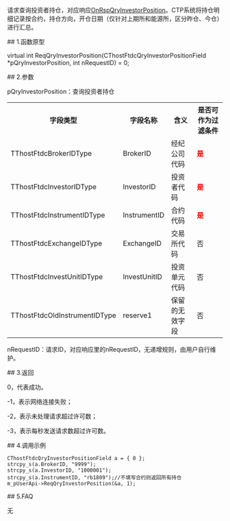 <p>请求查询投资者持仓，对应响应<a href="../../CTHOSTFTDCTRADERAPI/ONRSPQRYINVESTORPOSITION/">OnRspQryInvestorPosition</a>。CTP系统将持仓明细记录按合约，持仓方向，开仓日期（仅针对上期所和能源所，区分昨仓、今仓）进行汇总。</p>
<span class="anchor" id="d91e5477-1ce5-4708-91cd-afbbd708fd21"></span>
## 1.函数原型
<p>virtual int ReqQryInvestorPosition(CThostFtdcQryInvestorPositionField *pQryInvestorPosition, int nRequestID) = 0;</p>
<span class="anchor" id="9b44d37a-969d-4168-8c59-64792a1e14f9"></span>
## 2.参数
<p>pQryInvestorPosition：查询投资者持仓</p>
<table><tr><th style="TEXT-ALIGN: center;">字段类型</th><th style="TEXT-ALIGN: center;">字段名称</th><th style="TEXT-ALIGN: center;">含义</th><th style="TEXT-ALIGN: center;">是否可作为过滤条件</th></tr><tr><td style="TEXT-ALIGN: left;">TThostFtdcBrokerIDType</td>
<td style="TEXT-ALIGN: left;">BrokerID</td>
<td style="TEXT-ALIGN: left;">经纪公司代码</td>
<td style="TEXT-ALIGN: left;"><strong><font color="#FF0000">是</font></strong></td>
</tr>
<tr><td style="TEXT-ALIGN: left;">TThostFtdcInvestorIDType</td>
<td style="TEXT-ALIGN: left;">InvestorID</td>
<td style="TEXT-ALIGN: left;">投资者代码</td>
<td style="TEXT-ALIGN: left;"><strong><font color="#FF0000">是</font></strong></td>
</tr>
<tr><td style="TEXT-ALIGN: left;">TThostFtdcInstrumentIDType</td>
<td style="TEXT-ALIGN: left;">InstrumentID</td>
<td style="TEXT-ALIGN: left;">合约代码</td>
<td style="TEXT-ALIGN: left;"><strong><font color="#FF0000">是</font></strong></td>
</tr>
<tr><td style="TEXT-ALIGN: left;">TThostFtdcExchangeIDType</td>
<td style="TEXT-ALIGN: left;">ExchangeID</td>
<td style="TEXT-ALIGN: left;">交易所代码</td>
<td style="TEXT-ALIGN: left;">否</td>
</tr>
<tr><td style="TEXT-ALIGN: left;">TThostFtdcInvestUnitIDType</td>
<td style="TEXT-ALIGN: left;">InvestUnitID</td>
<td style="TEXT-ALIGN: left;">投资单元代码</td>
<td style="TEXT-ALIGN: left;">否</td>
</tr>
<tr><td style="TEXT-ALIGN: left;">TThostFtdcOldInstrumentIDType</td>
<td style="TEXT-ALIGN: left;">reserve1</td>
<td style="TEXT-ALIGN: left;">保留的无效字段</td>
<td style="TEXT-ALIGN: left;">否</td>
</tr>
</table>
<p>nRequestID：请求ID，对应响应里的nRequestID，无递增规则，由用户自行维护。</p>
<span class="anchor" id="7c4b9706-19f7-4341-81e6-6084fe8775ce"></span>
## 3.返回
<p>0，代表成功。</p>
<p>-1，表示网络连接失败；</p>
<p>-2，表示未处理请求超过许可数；</p>
<p>-3，表示每秒发送请求数超过许可数。</p>
<span class="anchor" id="4b146ef2-11c8-4163-9f38-6852d8da93af"></span>
## 4.调用示例
<pre><code>CThostFtdcQryInvestorPositionField a = { 0 };
strcpy_s(a.BrokerID, "9999");
strcpy_s(a.InvestorID, "1000001");
strcpy_s(a.InstrumentID, "rb1809");//不填写合约则返回所有持仓
m_pUserApi-&gt;ReqQryInvestorPosition(&amp;a, 1);
</code></pre>
<span class="anchor" id="9e89ec32-359b-417f-9cdc-849c8bc293fc"></span>
## 5.FAQ
<p>无</p>

